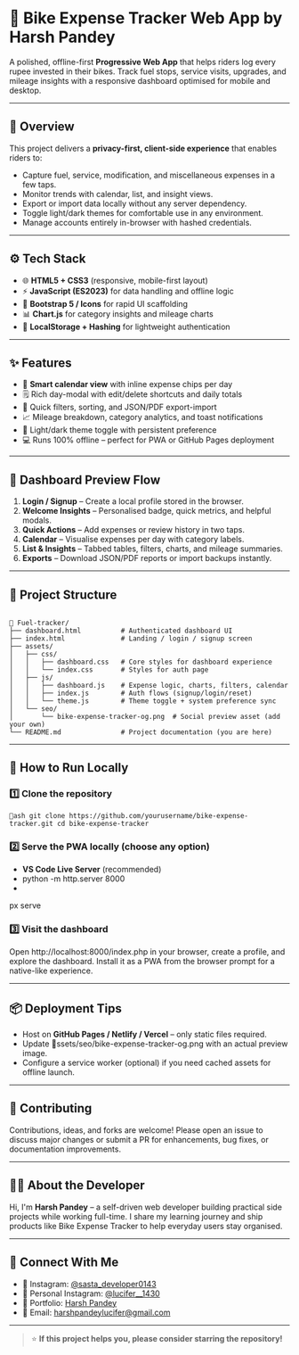﻿# 🎯 Bike Expense Tracker Web App by Harsh Pandey

A polished, offline-first **Progressive Web App** that helps riders log every rupee invested in their bikes. Track fuel stops, service visits, upgrades, and mileage insights with a responsive dashboard optimised for mobile and desktop.

---

## 🧠 Overview

This project delivers a **privacy-first, client-side experience** that enables riders to:
- Capture fuel, service, modification, and miscellaneous expenses in a few taps.
- Monitor trends with calendar, list, and insight views.
- Export or import data locally without any server dependency.
- Toggle light/dark themes for comfortable use in any environment.
- Manage accounts entirely in-browser with hashed credentials.

---

## ⚙️ Tech Stack

- 🌐 **HTML5 + CSS3** (responsive, mobile-first layout)
- ⚡ **JavaScript (ES2023)** for data handling and offline logic
- 🎨 **Bootstrap 5 / Icons** for rapid UI scaffolding
- 📊 **Chart.js** for category insights and mileage charts
- 🔐 **LocalStorage + Hashing** for lightweight authentication

---

## ✨ Features

- 📅 **Smart calendar view** with inline expense chips per day
- 🗒️ Rich day-modal with edit/delete shortcuts and daily totals
- 🧮 Quick filters, sorting, and JSON/PDF export-import
- 📈 Mileage breakdown, category analytics, and toast notifications
- 🌙 Light/dark theme toggle with persistent preference
- 💻 Runs 100% offline – perfect for PWA or GitHub Pages deployment

---

## 📸 Dashboard Preview Flow

1. **Login / Signup** – Create a local profile stored in the browser.
2. **Welcome Insights** – Personalised badge, quick metrics, and helpful modals.
3. **Quick Actions** – Add expenses or review history in two taps.
4. **Calendar** – Visualise expenses per day with category labels.
5. **List & Insights** – Tabbed tables, filters, charts, and mileage summaries.
6. **Exports** – Download JSON/PDF reports or import backups instantly.

---

## 🧩 Project Structure
```

📁 Fuel-tracker/
├── dashboard.html          # Authenticated dashboard UI
├── index.html              # Landing / login / signup screen
├── assets/
│   ├── css/
│   │   ├── dashboard.css   # Core styles for dashboard experience
│   │   └── index.css       # Styles for auth page
│   ├── js/
│   │   ├── dashboard.js    # Expense logic, charts, filters, calendar
│   │   ├── index.js        # Auth flows (signup/login/reset)
│   │   └── theme.js        # Theme toggle + system preference sync
│   └── seo/
│       └── bike-expense-tracker-og.png  # Social preview asset (add your own)
└── README.md               # Project documentation (you are here)

```
---

## 🚀 How to Run Locally

### 1️⃣ Clone the repository
`ash
git clone https://github.com/yourusername/bike-expense-tracker.git
cd bike-expense-tracker
`

### 2️⃣ Serve the PWA locally (choose any option)
- **VS Code Live Server** (recommended)
- python -m http.server 8000
- 
px serve

### 3️⃣ Visit the dashboard
Open http://localhost:8000/index.php in your browser, create a profile, and explore the dashboard. Install it as a PWA from the browser prompt for a native-like experience.

---

## 📦 Deployment Tips

- Host on **GitHub Pages / Netlify / Vercel** – only static files required.
- Update ssets/seo/bike-expense-tracker-og.png with an actual preview image.
- Configure a service worker (optional) if you need cached assets for offline launch.

---

## 🙌 Contributing

Contributions, ideas, and forks are welcome! Please open an issue to discuss major changes or submit a PR for enhancements, bug fixes, or documentation improvements.

---

## 🙋‍♂️ About the Developer

Hi, I'm **Harsh Pandey** – a self-driven web developer building practical side projects while working full-time. I share my learning journey and ship products like Bike Expense Tracker to help everyday users stay organised.

---

## 🤝 Connect With Me

- 📸 Instagram: [@sasta_developer0143](https://www.instagram.com/sasta_developer0143)
- 📸 Personal Instagram: [@lucifer__1430](https://www.instagram.com/lucifer__1430)
- 💼 Portfolio: [Harsh Pandey](https://lucifer01430.github.io/Portfolio/)
- 📧 Email: harshpandeylucifer@gmail.com

---

> ⭐ **If this project helps you, please consider starring the repository!**
